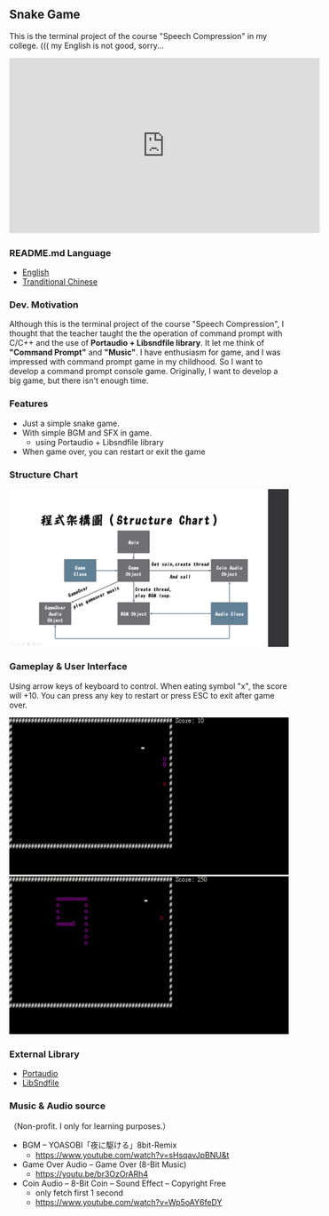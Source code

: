 ## Snake Game
This is the terminal project of the course "Speech Compression" in my college.
((( my English is not good, sorry...

<iframe width="560" height="315" src="https://www.youtube.com/embed/q1S-aw7Jgzg" title="YouTube video player" frameborder="0" allow="accelerometer; autoplay; clipboard-write; encrypted-media; gyroscope; picture-in-picture" allowfullscreen></iframe>

### README.md Language
- [English](/README.md)
- [Tranditional Chinese](/README.zh-tw.md)

### Dev. Motivation
Although this is the terminal project of the course "Speech Compression", I thought that the teacher taught the the operation of command prompt with C/C++ and the use of **Portaudio + Libsndfile library**. It let me think of **"Command Prompt"** and **"Music"**. I have enthusiasm for game, and I was impressed with command prompt game in my childhood. So I want to develop a command prompt console game. Originally, I want to develop a big game, but there isn't enough time.

### Features 
- Just a simple snake game.
- With simple BGM and SFX in game.
  - using Portaudio + Libsndfile library
- When game over, you can restart or exit the game

### Structure Chart
![Structure Chart](Structure%20Chart.png)

### Gameplay & User Interface
Using arrow keys of keyboard to control.
When eating symbol "x", the score will +10.
You can press any key to restart or press ESC to exit after game over.

![Gaming](Gaming.gif)
![Gameover](Gameover.gif)

### External Library
- [Portaudio](https://github.com/PortAudio/portaudio)
- [LibSndfile](https://github.com/libsndfile/libsndfile)

### Music & Audio source
（Non-profit. I only for learning purposes.）
- BGM – YOASOBI「夜に駆ける」8bit-Remix
  - https://www.youtube.com/watch?v=sHsqavJpBNU&t
- Game Over Audio – Game Over (8-Bit Music)
  - https://youtu.be/br3OzOrARh4
- Coin Audio – 8-Bit Coin – Sound Effect – Copyright Free
  - only fetch first 1 second
  - https://www.youtube.com/watch?v=Wp5oAY6feDY
